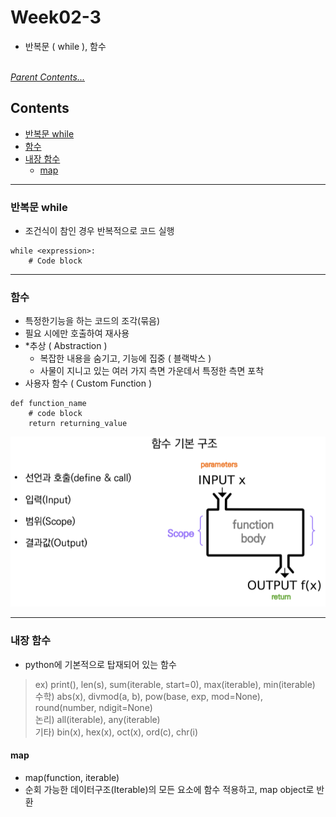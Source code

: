 # Week02-3
-   반복문 ( while ), 함수

<br>*[Parent Contents...](../README.md)*

## Contents
- [반복문 while](#반복문-while)
- [함수](#함수)
- [내장 함수](#내장-함수)
  * [map](#map)

---

### 반복문 while
-   조건식이 참인 경우 반복적으로 코드 실행
```
while <expression>:
    # Code block
```

---

### 함수
-   특정한기능을 하는 코드의 조각(묶음)
-   필요 시에만 호출하여 재사용
-   *추상 ( Abstraction )
    - 복잡한 내용을 숨기고, 기능에 집중 ( 블랙박스 )
    - 사물이 지니고 있는 여러 가지 측면 가운데서 특정한 측면 포착
-   사용자 함수 ( Custom Function )
```
def function_name
    # code block
    return returning_value
```
![함수 정리](img/01.png)

---

### 내장 함수
-   python에 기본적으로 탑재되어 있는 함수
> ex) print(), len(s), sum(iterable, start=0), max(iterable), min(iterable)
<br>수학) abs(x), divmod(a, b), pow(base, exp, mod=None), round(number, ndigit=None)
<br>논리) all(iterable), any(iterable)
<br>기타) bin(x), hex(x), oct(x), ord(c), chr(i)

#### map
-   map(function, iterable)
-   순회 가능한 데이터구조(Iterable)의 모든 요소에 함수 적용하고, map object로 반환